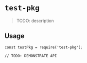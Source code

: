 # `test-pkg`

> TODO: description

## Usage

```
const testPkg = require('test-pkg');

// TODO: DEMONSTRATE API
```

